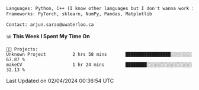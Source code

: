```txt
Languages: Python, C++ (I know other languages but I don't wanna work in em)
Frameworks: PyTorch, sklearn, NumPy, Pandas, Matplotlib

Contact: arjun.sarao@uwaterloo.ca
```

<!--START_SECTION:waka-->
📊 **This Week I Spent My Time On** 

```text
🐱‍💻 Projects: 
Unknown Project          2 hrs 58 mins       █████████████████░░░░░░░░   67.87 % 
makeCV                   1 hr 24 mins        ████████░░░░░░░░░░░░░░░░░   32.13 % 
```


 Last Updated on 02/04/2024 00:36:54 UTC
<!--END_SECTION:waka-->
